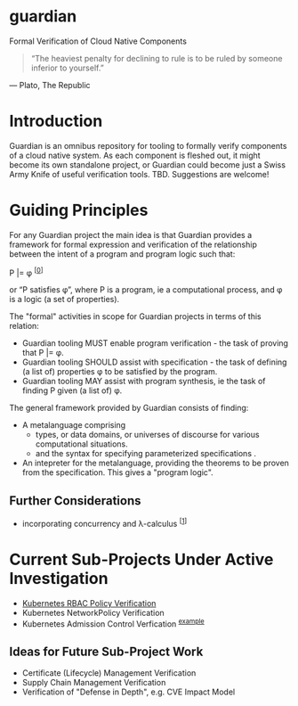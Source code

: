 # guardian
Formal Verification of Cloud Native Components

> “The heaviest penalty for declining to rule is to be ruled by someone inferior to yourself.” 

― Plato, The Republic

# Introduction
Guardian is an omnibus repository for tooling to formally verify components of a cloud native system. As each component is fleshed out, it might become its own standalone project, or Guardian could become just a Swiss Army Knife of useful verification tools. TBD. Suggestions are welcome!

# Guiding Principles
For any Guardian project the main idea is that Guardian provides a framework for formal expression and verification of the relationship between the intent of a program and program logic such that:

P |= φ <sup>[[0]]</sup>

or “P satisfies φ”, where P is a program, ie a computational process, and φ is a logic (a set of properties). 

The "formal" activities in scope for Guardian projects in terms of this relation:

* Guardian tooling MUST enable program verification - the task of proving that P |= φ.
* Guardian tooling SHOULD assist with specification - the task of defining (a list of) properties φ to be satisfied by the program.
* Guardian tooling MAY assist with program synthesis, ie the task of finding P given (a list of) φ.

The general framework provided by Guardian consists of finding:

* A metalanguage comprising
  * types, or data domains, or universes of discourse for various computational situations.
  * and the syntax for specifying parameterized specifications .
* An intepreter for the metalanguage, providing the theorems to be proven from the specification. This gives a "program logic".

## Further Considerations

* incorporating concurrency and λ-calculus <sup>[[1]]</sup>

# Current Sub-Projects Under Active Investigation

* [Kubernetes RBAC Policy Verification](https://github.com/cncf/sig-security/pull/242)
* Kubernetes NetworkPolicy Verification
* Kubernetes Admission Control Verfication <sup> [example](https://docs.google.com/document/d/1ihFfEfgViKlUMbY2NKxaJzBkgHh-Phk5hqKTzK-NEEs/edit#bookmark=id.mdmvg9pwqh31) </sup>

## Ideas for Future Sub-Project Work

* Certificate (Lifecycle) Management Verification
* Supply Chain Management Verification
* Verification of "Defense in Depth", e.g. CVE Impact Model

[0]: https://arxiv.org/pdf/1112.0347.pdf
[1]: http://www.nyu.edu/projects/barker/Lambda/barendregt.94.pdf
